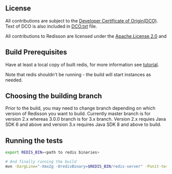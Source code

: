 ## License

All contributions are subject to the [Developer Certificate of Origin(DCO)](https://developercertificate.org/). Text of DCO is also included in [DCO.txt](https://github.com/redisson/redisson/blob/master/DCO.txt) file.

All contributions to Redisson are licensed under the
[Apache License 2.0](https://www.apache.org/licenses/LICENSE-2.0) and 

## Build Prerequisites
Have at least a local copy of built redis, for more information see [tutorial](https://www.digitalocean.com/community/tutorials/how-to-install-and-use-redis).

Note that redis shouldn't be running - the build will start instances as needed.


## Choosing the building branch
Prior to the build, you may need to change branch depending on which version of Redisson you want to build. Currently master branch is for version 2.x whereas 3.0.0 branch is for 3.x branch. Version 2.x requies Java SDK 6 and above and version 3.x requires Java SDK 8 and above to build.


## Running the tests

``` bash
export REDIS_BIN=<path to redis binaries>

# And finally running the build
mvn -DargLine="-Xmx2g -DredisBinary=$REDIS_BIN/redis-server" -Punit-test clean test -e -X
```
